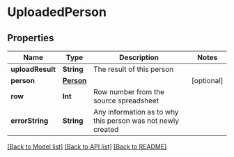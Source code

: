 # UploadedPerson

## Properties
Name | Type | Description | Notes
------------ | ------------- | ------------- | -------------
**uploadResult** | **String** | The result of this person | 
**person** | [**Person**](Person.md) |  | [optional] 
**row** | **Int** | Row number from the source spreadsheet | 
**errorString** | **String** | Any information as to why this person was not newly created | 

[[Back to Model list]](../README.md#documentation-for-models) [[Back to API list]](../README.md#documentation-for-api-endpoints) [[Back to README]](../README.md)


